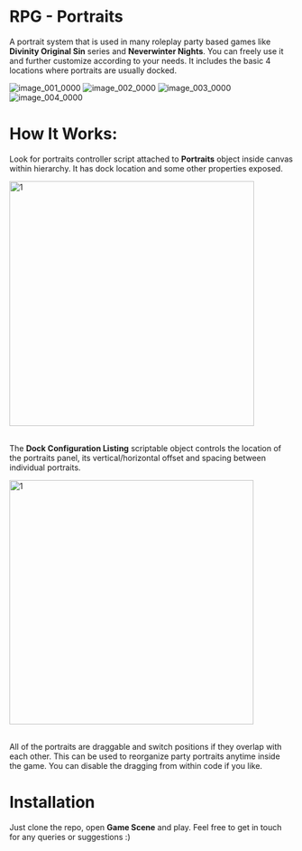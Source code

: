 # RPG - Portraits
A portrait system that is used in many roleplay party based games like **Divinity Original Sin** series and **Neverwinter Nights**. 
You can freely use it and further customize according to your needs. It includes the basic 4 locations where portraits are usually
docked. 

![image_001_0000](https://github.com/salmanjaved5050/rpg-party-portraits/assets/50775485/b7aaedbe-db3c-4797-aa5d-c113832689dc)
![image_002_0000](https://github.com/salmanjaved5050/rpg-party-portraits/assets/50775485/b6522198-3dd7-4531-97be-4a466f0a89c9)
![image_003_0000](https://github.com/salmanjaved5050/rpg-party-portraits/assets/50775485/3a4448b0-bcd2-4bff-be6a-0b464b4ea3b2)
![image_004_0000](https://github.com/salmanjaved5050/rpg-party-portraits/assets/50775485/70301f1f-f2b6-4bd7-93dd-3a6787b013bd)

# How It Works:
Look for portraits controller script attached to **Portraits** object inside canvas within hierarchy. It has dock location and some other 
properties exposed.

<img width="434" alt="1" src="https://github.com/salmanjaved5050/rpg-party-portraits/assets/50775485/df467693-f018-4507-97bb-44a9e241157a">


</br> The **Dock Configuration Listing** scriptable object controls the location of the portraits panel, its vertical/horizontal offset 
and spacing between individual portraits.

<img width="433" alt="1" src="https://github.com/salmanjaved5050/rpg-party-portraits/assets/50775485/dd6ab492-b9ac-4c50-9100-d2b9c91a0a39">

</br> All of the portraits are draggable and switch positions if they overlap with each other. This can be used to reorganize party portraits 
anytime inside the game. You can disable the dragging from within code if you like.

# Installation

Just clone the repo, open **Game Scene** and play. Feel free to get in touch for any queries or suggestions :)
